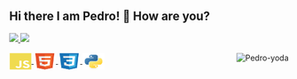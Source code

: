 ## Hi there I am Pedro! 👋 How are you?
<!--
-  I’m currently working on my own project, its only an idea for now,further forward I will tell more...
-  I’m currently learning python,sql,Java Script,c++,and Front-end
-  I’m looking to collaborate on my own project with my friend
-  I’m looking for help with work, codes,pages,design(maybe),what you need ;)
-  Ask me about work,games,codes,doubts
-  How to reach me: email:pedro.ocanha.correa@escola.pr.gov.br to contact me!
-  Pronouns: he/him
-  Fun fact: I like Indie Games :D
-->
<div>
  <a href="https://github.com/PedroOcanha">
  <div>
<a href="https://beacons.ai/pedroocanha">
<img height="180em" src="https://github-readme-stats.vercel.app/api?username=pedroocanha&show_icons=true&theme=dark&include_all_commits=true&count_private=true"/>
<img height="188em" src="https://github-readme-stats.vercel.app/api/top-langs/?username=pedroocanha&layout=compact&langs_count=16&theme=dark"/>
</div>
  </div>
<div style="display: inline_block"><br>
<img align="center" alt-"Pedro-3s" height="30" width="40" src="https://raw.githubusercontent.com/devicons/devicon/master/icons/javascript/javascript-plain.svg">
<img align="center" alt="Pedro-HTML" height="30" width="40" src="https://raw.githubusercontent.com/devicons/devicon/master/icons/html5/html5-original.svg">
<img align="center" alt="Pedro-CSS" height="30" width="40" src="https://raw.githubusercontent.com/devicons/devicon/master/icons/css3/css3-original.svg">
<img align="center" alt="Pedro-Python" height="30" width="40" src="https://raw.githubusercontent.com/devicons/devicon/master/icons/python/python-original.svg">
<img align="right" alt="Pedro-yoda" src="https://cdn.discordapp.com/attachments/795358919417397249/825430589581688872/hi.gif">
</div>
</div>
